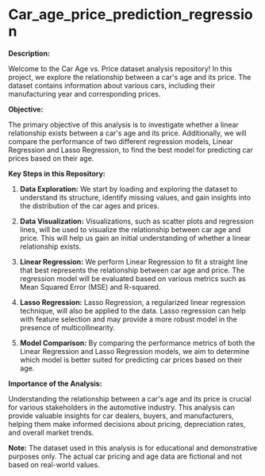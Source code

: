 # Car_age_price_prediction_regression

**Description:**

Welcome to the Car Age vs. Price dataset analysis repository! In this project, we explore the relationship between a car's age and its price. The dataset contains information about various cars, including their manufacturing year and corresponding prices.

**Objective:**

The primary objective of this analysis is to investigate whether a linear relationship exists between a car's age and its price. Additionally, we will compare the performance of two different regression models, Linear Regression and Lasso Regression, to find the best model for predicting car prices based on their age.

**Key Steps in this Repository:**

1. **Data Exploration:** We start by loading and exploring the dataset to understand its structure, identify missing values, and gain insights into the distribution of the car ages and prices.

2. **Data Visualization:** Visualizations, such as scatter plots and regression lines, will be used to visualize the relationship between car age and price. This will help us gain an initial understanding of whether a linear relationship exists.

3. **Linear Regression:** We perform Linear Regression to fit a straight line that best represents the relationship between car age and price. The regression model will be evaluated based on various metrics such as Mean Squared Error (MSE) and R-squared.

4. **Lasso Regression:** Lasso Regression, a regularized linear regression technique, will also be applied to the data. Lasso regression can help with feature selection and may provide a more robust model in the presence of multicollinearity.

5. **Model Comparison:** By comparing the performance metrics of both the Linear Regression and Lasso Regression models, we aim to determine which model is better suited for predicting car prices based on their age.

**Importance of the Analysis:**

Understanding the relationship between a car's age and its price is crucial for various stakeholders in the automotive industry. This analysis can provide valuable insights for car dealers, buyers, and manufacturers, helping them make informed decisions about pricing, depreciation rates, and overall market trends.

**Note:** The dataset used in this analysis is for educational and demonstrative purposes only. The actual car pricing and age data are fictional and not based on real-world values.
